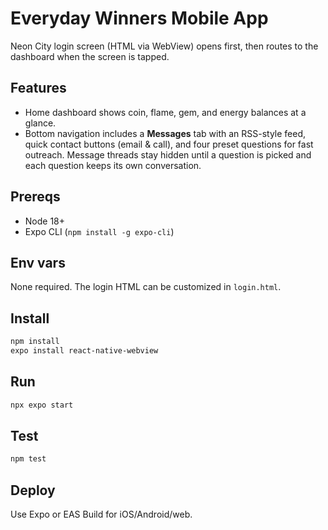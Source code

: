 # Everyday Winners Mobile App

Neon City login screen (HTML via WebView) opens first, then routes to the dashboard when the screen is tapped.

## Features
- Home dashboard shows coin, flame, gem, and energy balances at a glance.
- Bottom navigation includes a **Messages** tab with an RSS-style feed, quick contact buttons (email & call), and four preset questions for fast outreach. Message threads stay hidden until a question is picked and each question keeps its own conversation.

## Prereqs
- Node 18+
- Expo CLI (`npm install -g expo-cli`)

## Env vars
None required. The login HTML can be customized in `login.html`.

## Install
```bash
npm install
expo install react-native-webview
```

## Run
```bash
npx expo start
```

## Test
```bash
npm test
```

## Deploy
Use Expo or EAS Build for iOS/Android/web.
